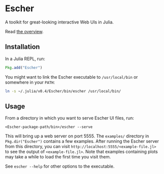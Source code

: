 # Escher

A toolkit for great-looking interactive Web UIs in Julia.

Read [the overview](https://shashi.github.io/Escher.jl/).

## Installation

In a Julia REPL, run:

```julia
Pkg.add("Escher")
```

You might want to link the Escher executable to `/usr/local/bin` or somewhere in your `PATH`:

```sh
ln -s ~/.julia/v0.4/Escher/bin/escher /usr/local/bin/
```

## Usage

From a directory in which you want to serve Escher UI files, run:

```
<Escher-package-path/bin>/escher --serve
```

This will bring up a web server on port 5555. The `examples/` directory in `Pkg.dir("Escher")` contains a few examples. After running the Escher server from this directory, you can visit `http://localhost:5555/<example-file.jl>` to see the output of `<example-file.jl>`. Note that examples containing plots may take a while to load the first time you visit them.

See `escher --help` for other options to the executable.
